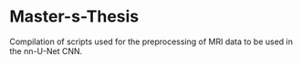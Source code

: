 # Master-s-Thesis

Compilation of scripts used for the preprocessing of MRI data to be used in the nn-U-Net CNN.
